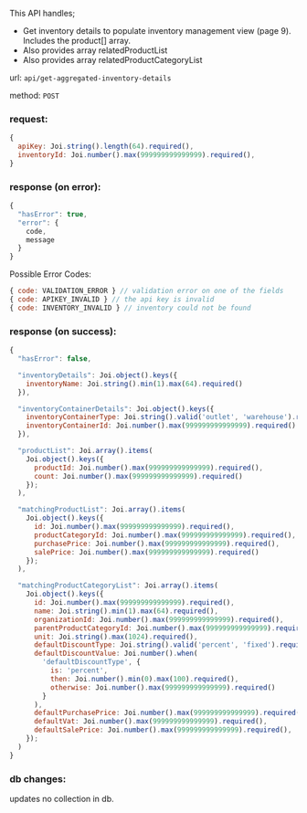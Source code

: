 This API handles;
* Get inventory details to populate inventory management view (page 9). Includes the product[] array.
* Also provides array relatedProductList
* Also provides array relatedProductCategoryList

url: `api/get-aggregated-inventory-details`

method: `POST`

### request: 
```js
{
  apiKey: Joi.string().length(64).required(),
  inventoryId: Joi.number().max(999999999999999).required(),
}
```

### response (on error):
```js
{
  "hasError": true,
  "error": {
    code,
    message
  }
}
```

Possible Error Codes:
```js
{ code: VALIDATION_ERROR } // validation error on one of the fields
{ code: APIKEY_INVALID } // the api key is invalid
{ code: INVENTORY_INVALID } // inventory could not be found
```

<!-- FIXME: below response is incorrect -->
### response (on success):
```js
{
  "hasError": false,

  "inventoryDetails": Joi.object().keys({
    inventoryName: Joi.string().min(1).max(64).required()
  }),

  "inventoryContainerDetails": Joi.object().keys({
    inventoryContainerType: Joi.string().valid('outlet', 'warehouse').required(),
    inventoryContainerId: Joi.number().max(999999999999999).required()
  }),

  "productList": Joi.array().items(
    Joi.object().keys({
      productId: Joi.number().max(999999999999999).required(),
      count: Joi.number().max(999999999999999).required()
    });
  ),

  "matchingProductList": Joi.array().items(
    Joi.object().keys({
      id: Joi.number().max(999999999999999).required(),
      productCategoryId: Joi.number().max(999999999999999).required(),
      purchasePrice: Joi.number().max(999999999999999).required(),
      salePrice: Joi.number().max(999999999999999).required()
    });
  ),

  "matchingProductCategoryList": Joi.array().items(
    Joi.object().keys({
      id: Joi.number().max(999999999999999).required(),
      name: Joi.string().min(1).max(64).required(),
      organizationId: Joi.number().max(999999999999999).required(),
      parentProductCategoryId: Joi.number().max(999999999999999).required(),
      unit: Joi.string().max(1024).required(),
      defaultDiscountType: Joi.string().valid('percent', 'fixed').required(),
      defaultDiscountValue: Joi.number().when(
        'defaultDiscountType', { 
          is: 'percent', 
          then: Joi.number().min(0).max(100).required(), 
          otherwise: Joi.number().max(999999999999999).required() 
        }
      ),
      defaultPurchasePrice: Joi.number().max(999999999999999).required(),
      defaultVat: Joi.number().max(999999999999999).required(),
      defaultSalePrice: Joi.number().max(999999999999999).required(),
    });
  )
}
```

### db changes:
updates no collection in db.